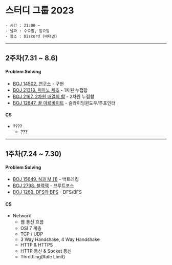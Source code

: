 # 스터디 그룹 2023
~~~
- 시간 : 21:00 ~ 
- 날짜 : 수요일, 일요일
- 장소 : Discord (비대면)
~~~
<hr/>

## 2주차(7.31 ~ 8.6)

#### Problem Solving
* [BOJ 14502. 연구소](https://www.acmicpc.net/problem/14502) - 구현
* [BOJ 21318. 피아노 체조](https://www.acmicpc.net/problem/21318) - 1차원 누접합
* [BOJ 2167. 2차원 배열의 합](https://www.acmicpc.net/problem/2167) - 2차원 누접합
* [BOJ 12847. 꿀 아르바이트](https://www.acmicpc.net/problem/12847) - 슬라이딩윈도우/투포인터

#### CS
* ????
  * ???

<hr/>

## 1주차(7.24 ~ 7.30)

#### Problem Solving
* [BOJ 15649. N과 M (1)](https://www.acmicpc.net/problem/15649) - 백트래킹
* [BOJ 2798. 블랙잭](https://www.acmicpc.net/problem/2798) - 브루트포스
* [BOJ 1260. DFS와 BFS](https://www.acmicpc.net/problem/1260) - DFS/BFS

#### CS
* Network
  * 웹 통신 흐름
  * OSI 7 계층
  * TCP / UDP
  * 3 Way Handshake, 4 Way Handshake
  * HTTP & HTTPS
  * HTTP 통신 & Socket 통신
  * Throttling(Rate Limit)
